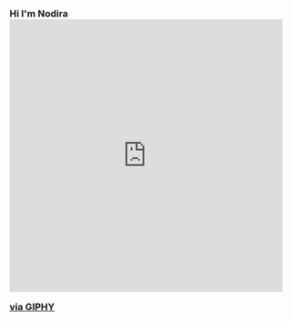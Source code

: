 ### Hi I'm Nodira <iframe src="https://giphy.com/embed/oOWN56iC9dAyD2ULYr" width="480" height="480" frameBorder="0" class="giphy-embed" allowFullScreen></iframe><p><a href="https://giphy.com/gifs/titounis-oOWN56iC9dAyD2ULYr">via GIPHY</a></p>
<!--
**NodiraNodira/NodiraNodira** is a ✨ _special_ ✨ repository because its `README.md` (this file) appears on your GitHub profile.

Here are some ideas to get you started:

- 🔭 I’m currently working on ...
- 🌱 I’m currently learning ...
- 👯 I’m looking to collaborate on ...
- 🤔 I’m looking for help with ...
- 💬 Ask me about ...
- 📫 How to reach me: ...
- 😄 Pronouns: ...
- ⚡ Fun fact: ...
-->
